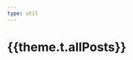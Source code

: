 ```yaml
---
type: util
---
```


<script setup>
import PreviewList from 'vitepress-sls-blog-tmpl/src/components/list/PreviewList.vue'
import { useData } from 'vitepress'
import { data } from '../loadPosts.data.js'
import { commonParams } from '../../.vitepress/commonParams.js'

const { theme, params, localeIndex } = useData()
const curPage = Number(params.value.page)
const sorted = data.posts.sort((a, b) => new Date(b.date) - new Date(a.date))
</script>


# {{theme.t.allPosts}}

<PreviewList
  :allData="sorted"
  :curPage="curPage"
  :perPage="commonParams.perPage"
  :paginationMaxItems="commonParams.paginationMaxItems"
  :paginationBaseUrl="`/${localeIndex}/recent`"
/>

